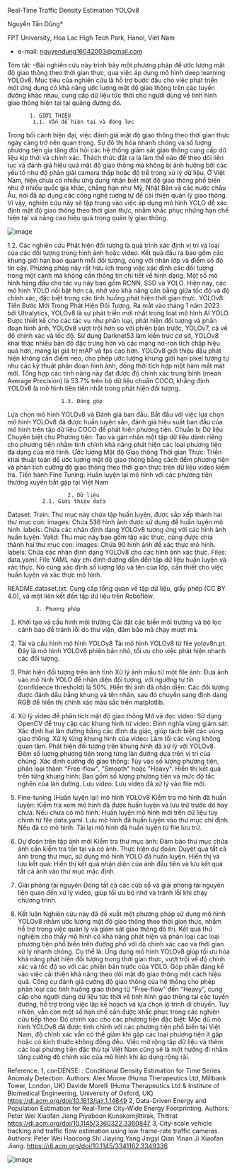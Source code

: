 

Real-Time Traffic Density Estimation YOLOv8

Nguyễn Tấn Dũng*

FPT University, Hoa Lac High Tech Park, Hanoi, Viet Nam

 * e-mail: nguyendung16042003@gmail.com

 Tóm tắt:  –Bài nghiên cứu này trình bày một phương pháp để ước lượng mật độ giao thông theo thời gian thực, qua việc áp dụng mô hình deep learning YOLOv8. Mục tiêu của nghiên cứu là hỗ trợ bước đầu cho việc phát triển một ứng dụng có khả năng ước lượng mật độ giao thông trên các tuyến đường khác nhau, cung cấp dữ liệu tức thời cho người dùng về tình hình giao thông hiện tại tại quãng đường đó.
           
           1. GIỚI THIỆU
            1.1. Vấn đề hiện tại và động lực
Trong bối cảnh hiện đại, việc đánh giá mật độ giao thông theo thời gian thực ngày càng trở nên quan trọng. Sự đô thị hóa nhanh chóng và số lượng phương tiện gia tăng đòi hỏi các hệ thống giám sát giao thông cung cấp dữ liệu kịp thời và chính xác. Thách thức đặt ra là làm thế nào để theo dõi liên tục và đánh giá hiệu quả mật độ giao thông mà không bị ảnh hưởng bởi các yếu tố như độ phân giải camera thấp hoặc độ trễ trong xử lý dữ liệu.
Ở Việt Nam, hiện chưa có nhiều ứng dụng nhận biết mật độ giao thông phổ biến như ở nhiều quốc gia khác, chẳng hạn như Mỹ, Nhật Bản và các nước châu Âu, nơi đã áp dụng các công nghệ tương tự để cải thiện quản lý giao thông. Vì vậy, nghiên cứu này sẽ tập trung vào việc áp dụng mô hình YOLO để xác định mật độ giao thông theo thời gian thực, nhằm khắc phục những hạn chế hiện tại và nâng cao hiệu quả trong quản lý giao thông.
                                    
 ![image](https://github.com/user-attachments/assets/0c4ad685-4594-416f-8cc3-98e525e288fa)
                                                                                                         
                  
   1.2. Các nghiên cứu
Phát hiện đối tượng là quá trình xác định vị trí và loại của các đối tượng trong hình ảnh hoặc video. Kết quả đầu ra bao gồm các khung giới hạn bao quanh mỗi đối tượng, cùng với nhãn lớp và điểm số độ tin cậy. Phương pháp này rất hữu ích trong việc xác định các đối tượng trong một cảnh mà không cần thông tin chi tiết về hình dạng. Một số mô hình hàng đầu cho tác vụ này bao gồm RCNN, SSD và YOLO. 
Hiện nay, các mô hình YOLO nổi bật hơn cả, nhờ vào khả năng cân bằng giữa tốc độ và độ chính xác, đặc biệt trong các tình huống phát hiện thời gian thực.
YOLOv8: Tiến Bước Mới Trong Phát Hiện Đối Tượng. Ra mắt vào tháng 1 năm 2023 bởi Ultralytics, YOLOv8 là sự phát triển mới nhất trong loạt mô hình AI YOLO. Được thiết kế cho các tác vụ như phân loại, phát hiện đối tượng và phân đoạn hình ảnh, YOLOv8 vượt trội hơn so với phiên bản trước, YOLOv7, cả về độ chính xác và tốc độ. Sử dụng Darknet53 làm kiến trúc cơ sở, YOLOv8 khai thác nhiều bản đồ đặc trưng hơn và các mạng nơ-ron tích chập hiệu quả hơn, mang lại giá trị mAP và fps cao hơn. YOLOv8 giới thiệu đầu phát hiện không cần điểm neo, cho phép ước lượng khung giới hạn pixel tương tự như các kỹ thuật phân đoạn hình ảnh, đồng thời tích hợp một hàm mất mát mới. 
Tổng hợp các tính năng này đạt được độ chính xác trung bình (mean Average Precision) là 53.7% trên bộ dữ liệu chuẩn COCO, khẳng định YOLOv8 là mô hình tiên tiến nhất trong phát hiện đối tượng.

                                                                                                   

                                                                                                       
                     1.3. Đóng góp
Lựa chọn mô hình YOLOv8 và Đánh giá ban đầu: Bắt đầu với việc lựa chọn mô hình YOLOv8 đã được huấn luyện sẵn, đánh giá hiệu suất ban đầu của mô hình trên tập dữ liệu COCO để phát hiện phương tiện.
Chuẩn bị Dữ liệu Chuyên biệt cho Phương tiện: Tạo và gán nhãn một tập dữ liệu dành riêng cho phương tiện nhằm tinh chỉnh khả năng phát hiện các loại phương tiện đa dạng của mô hình.
Ước lượng Mật độ Giao thông Thời gian Thực: Triển khai thuật toán để ước lượng mật độ giao thông bằng cách đếm phương tiện và phân tích cường độ giao thông theo thời gian thực trên dữ liệu video kiểm tra.
Tiến hành Fine Tuning: Huấn luyện lại mô hình với các phương tiện thường xuyên bắt gặp tại Việt Nam 

            
                       2. Dữ liệu
               2.1. Giới thiệu data
Dataset: 
Train: Thư mục này chứa tập huấn luyện, được sắp xếp thành hai thư mục con:
images: Chứa 536 hình ảnh được sử dụng để huấn luyện mô hình.
labels: Chứa các nhãn định dạng YOLOv8 tương ứng với các hình ảnh huấn luyện.
Valid: Thư mục này bao gồm tập xác thực, cũng được chia thành hai thư mục con:
images: Chứa 90 hình ảnh để xác thực mô hình.
labels: Chứa các nhãn định dạng YOLOv8 cho các hình ảnh xác thực.
Files:
data.yaml:
File YAML này chỉ định đường dẫn đến tập dữ liệu huấn luyện và xác thực. Nó cũng xác định số lượng lớp và tên của lớp, cần thiết cho việc huấn luyện và xác thực mô hình.



README.dataset.txt:
 Cung cấp tổng quan về tập dữ liệu, giấy phép (CC BY 4.0), và một liên kết đến tập dữ liệu trên Roboflow.

             3. Phương pháp
1. Khởi tạo và cấu hình môi trường
Cài đặt các biến môi trường và bộ lọc cảnh báo để tránh lỗi do thư viện, đảm bảo mã chạy mượt mà.
2. Tải và cấu hình mô hình YOLOv8
Tải mô hình YOLOv8 từ file yolov8n.pt. Đây là mô hình YOLOv8 phiên bản nhỏ, tối ưu cho việc phát hiện nhanh các đối tượng.
3. Phát hiện đối tượng trên ảnh tĩnh
Xử lý ảnh mẫu từ một file ảnh:
Đưa ảnh vào mô hình YOLO để nhận diện đối tượng, với ngưỡng tự tin (confidence threshold) là 50%.
Hiển thị ảnh đã nhận diện: Các đối tượng được đánh dấu bằng khung và tên nhãn, sau đó chuyển sang định dạng RGB để hiển thị chính xác màu sắc trên matplotlib.
4. Xử lý video để phân tích mật độ giao thông
Mở và đọc video: Sử dụng OpenCV để truy cập các khung hình từ video.
Định nghĩa vùng giám sát: Xác định hai làn đường bằng các đỉnh đa giác, giúp tách biệt các vùng giao thông.
Xử lý từng khung hình của video:
Làm tối các vùng không quan tâm.
Phát hiện đối tượng trên khung hình đã xử lý với YOLOv8.
Đếm số lượng phương tiện trong từng làn đường dựa trên vị trí của chúng.
Xác định cường độ giao thông: Tùy vào số lượng phương tiện, phân loại thành "Free-flow", "Smooth" hoặc "Heavy".
Hiển thị kết quả trên từng khung hình: Bao gồm số lượng phương tiện và mức độ tắc nghẽn của làn đường.
Lưu video: Lưu video đã xử lý vào file mới.
5. Fine-tuning (Huấn luyện lại) mô hình YOLOv8
Kiểm tra mô hình đã huấn luyện: Kiểm tra xem mô hình đã được huấn luyện và lưu trữ trước đó hay chưa.
Nếu chưa có mô hình:
Huấn luyện mô hình mới trên dữ liệu tùy chỉnh từ file data.yaml.
Lưu mô hình đã huấn luyện vào thư mục chỉ định.
Nếu đã có mô hình:
Tải lại mô hình đã huấn luyện từ file lưu trữ.
6. Dự đoán trên tập ảnh mới
Kiểm tra thư mục ảnh: Đảm bảo thư mục chứa ảnh cần kiểm tra tồn tại và có ảnh.
Thực hiện dự đoán: Duyệt qua tất cả ảnh trong thư mục, sử dụng mô hình YOLO đã huấn luyện.
Hiển thị và lưu kết quả: Hiển thị kết quả nhận diện của ảnh đầu tiên và lưu kết quả tất cả ảnh vào thư mục mặc định.
7. Giải phóng tài nguyên
Đóng tất cả các cửa sổ và giải phóng tài nguyên liên quan đến xử lý video, giúp tối ưu bộ nhớ và tránh lỗi khi chạy chương trình.


     
4. Kết luận
Nghiên cứu này đã đề xuất một phương pháp sử dụng mô hình YOLOv8 nhằm ước lượng mật độ giao thông theo thời gian thực, nhằm hỗ trợ trong việc quản lý và giám sát giao thông đô thị. Kết quả thử nghiệm cho thấy mô hình có khả năng phát hiện và phân loại các loại phương tiện phổ biến trên đường phố với độ chính xác cao và thời gian xử lý nhanh chóng. Cụ thể là:
Ứng dụng mô hình YOLOv8 giúp tối ưu hóa khả năng phát hiện đối tượng trong thời gian thực, vượt trội về độ chính xác và tốc độ so với các phiên bản trước của YOLO. Góp phần đáng kể vào việc cải thiện khả năng theo dõi mật độ giao thông một cách hiệu quả.
Công cụ đánh giá cường độ giao thông của hệ thống cho phép phân loại các tình huống giao thông từ "Free-flow" đến "Heavy", cung cấp cho người dùng dữ liệu tức thời về tình hình giao thông tại các tuyến đường, hỗ trợ trong việc lập kế hoạch và lựa chọn lộ trình di chuyển.
Tuy nhiên, vẫn còn một số hạn chế cần được khắc phục trong các nghiên cứu tiếp theo:
Độ chính xác cho các phương tiện đặc biệt: Mặc dù mô hình YOLOv8 đã được tinh chỉnh với các phương tiện phổ biến tại Việt Nam, độ chính xác vẫn có thể giảm khi gặp các loại phương tiện ít gặp hoặc có kích thước không đồng đều.
Việc mở rộng tập dữ liệu và thêm các loại phương tiện đặc thù tại Việt Nam cũng sẽ là một hướng đi nhằm tăng cường độ chính xác của mô hình khi áp dụng rộng rãi.


Reference:
1, conDENSE: : Conditional Density Estimation for Time Series Anomaly Detection. Authors: Alex Moore (Huma Therapeutics Ltd, Millbank Tower, London, UK) Davide Morelli (Huma Therapeutics Ltd & Institute of Biomedical Engineering, University of Oxford, UK)​ https://dl.acm.org/doi/10.1613/jair.1.14849
2, Data-Driven Energy and Population Estimation for Real-Time City-Wide Energy Footprinting. Authors: Peter Wei Xiaofan Jiang Piyaboon Kunakornjittirak, Thitirat https://dl.acm.org/doi/10.1145/3360322.3360847
3, City-scale vehicle tracking and traffic flow estimation using low frame-rate traffic cameras.
Authors: Peter Wei Haocong Shi Jiaying Yang Jingyi Qian Yinan Ji Xiaofan Jiang. https://dl.acm.org/doi/10.1145/3341162.3349336

![image](https://github.com/user-attachments/assets/642cb0cf-376a-42b8-9b30-4385e1bf9050)











